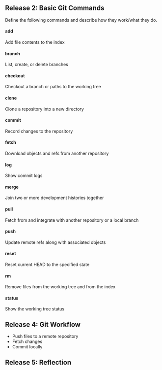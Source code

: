 ## Release 2: Basic Git Commands
Define the following commands and describe how they work/what they do.  


#### add
<!-- Your defnition here -->
Add file contents to the index

#### branch
<!-- Your defnition here -->
List, create, or delete branches

#### checkout
<!-- Your defnition here -->
Checkout a branch or paths to the working tree

#### clone
<!-- Your defnition here -->
Clone a repository into a new directory

#### commit
<!-- Your defnition here -->
Record changes to the repository

#### fetch
<!-- Your defnition here -->
Download objects and refs from another repository

#### log
<!-- Your defnition here -->
Show commit logs

#### merge
<!-- Your defnition here -->
Join two or more development histories together

#### pull
<!-- Your defnition here -->
Fetch from and integrate with another repository or a local branch

#### push
<!-- Your defnition here -->
Update remote refs along with associated objects

#### reset
<!-- Your defnition here -->
Reset current HEAD to the specified state


#### rm
<!-- Your defnition here -->
Remove files from the working tree and from the index

#### status
Show the working tree status


## Release 4: Git Workflow

- Push files to a remote repository
- Fetch changes
- Commit locally

## Release 5: Reflection
